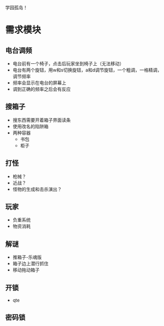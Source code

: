 学园孤岛！

# 需求模块

## 电台调频

- 电台前有一个椅子，点击后玩家坐到椅子上（无法移动）
- 电台有两个旋钮，用w和s切换旋钮，a和d调节旋钮，一个粗调，一格精调，调节频率
- 频率会显示在电台的屏幕上
- 调到正确的频率之后会有反应

## 搜箱子

- 搜东西需要开着箱子界面读条
- 使用改名的陷阱箱
- 两种容器
    - 书包
    - 柜子

## 打怪

- 枪械？
- 近战？
- 怪物的生成和击杀演出？

## 玩家

- 负重系统
- 物资消耗

## 解谜

- 推箱子-乐魂版
- 箱子边上潜行抓住
- 移动拖动箱子

## 开锁

- qte

## 密码锁